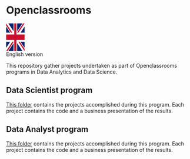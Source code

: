 <h1> Openclassrooms </h1>

<img src="https://github.com/cjean-pierre/Openclassrooms/blob/main/Media/Flag_of_the_United_Kingdom_(3-5).svg"
alt="UK Flag"
style="width:50px;height:75px; display:block"
align="middle"/>
English version

This repository gather projects undertaken as part of Openclassrooms programs in Data Analytics and Data Science.

## Data Scientist program

[This folder](https://github.com/cjean-pierre/Openclassrooms/tree/main/Data_Scientist) contains the projects accomplished during this program.
Each project contains the code and a business presentation of the results.

## Data Analyst program

[This folder](https://github.com/cjean-pierre/Openclassrooms/tree/main/Data_Analyst) contains the projects accomplished during this program.
Each project contains the code and a business presentation of the results.

